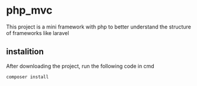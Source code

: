 
# php_mvc

This project is a mini framework with php to better understand the structure of frameworks like laravel



## instalition

After downloading the project, run the following code in cmd

```bash
composer install

```
